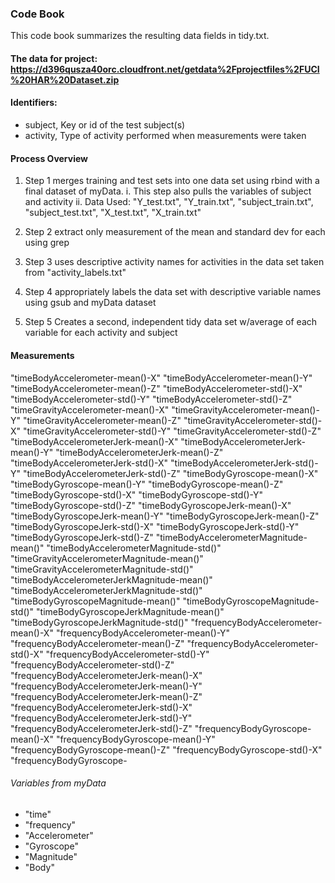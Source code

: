 ### Code Book
This code book summarizes the resulting data fields in tidy.txt.
#### The data for project: https://d396qusza40orc.cloudfront.net/getdata%2Fprojectfiles%2FUCI%20HAR%20Dataset.zip

#### Identifiers:
* subject,  Key or id of the test subject(s)
* activity,  Type of activity performed when measurements were taken

#### Process Overview
1. Step 1 merges training and test sets into one data set using rbind with a final dataset of myData.
 i. This step also pulls the variables of subject and activity
 ii. Data Used: "Y_test.txt", "Y_train.txt", "subject_train.txt", "subject_test.txt", "X_test.txt", "X_train.txt"

2. Step 2 extract only measurement of the mean and standard dev for each using grep
3. Step 3 uses descriptive activity names for activities in the data set taken from "activity_labels.txt"
4. Step 4 appropriately labels the data set with descriptive variable names using gsub and myData dataset
5. Step 5 Creates a second, independent tidy data set w/average of each variable for each activity and subject

#### Measurements

"timeBodyAccelerometer-mean()-X" "timeBodyAccelerometer-mean()-Y" "timeBodyAccelerometer-mean()-Z" "timeBodyAccelerometer-std()-X" "timeBodyAccelerometer-std()-Y" "timeBodyAccelerometer-std()-Z" "timeGravityAccelerometer-mean()-X" "timeGravityAccelerometer-mean()-Y" "timeGravityAccelerometer-mean()-Z" "timeGravityAccelerometer-std()-X" "timeGravityAccelerometer-std()-Y" "timeGravityAccelerometer-std()-Z" "timeBodyAccelerometerJerk-mean()-X" "timeBodyAccelerometerJerk-mean()-Y" "timeBodyAccelerometerJerk-mean()-Z" "timeBodyAccelerometerJerk-std()-X" "timeBodyAccelerometerJerk-std()-Y" "timeBodyAccelerometerJerk-std()-Z" "timeBodyGyroscope-mean()-X" "timeBodyGyroscope-mean()-Y" "timeBodyGyroscope-mean()-Z" "timeBodyGyroscope-std()-X" "timeBodyGyroscope-std()-Y" "timeBodyGyroscope-std()-Z" "timeBodyGyroscopeJerk-mean()-X" "timeBodyGyroscopeJerk-mean()-Y" "timeBodyGyroscopeJerk-mean()-Z" "timeBodyGyroscopeJerk-std()-X" "timeBodyGyroscopeJerk-std()-Y" "timeBodyGyroscopeJerk-std()-Z" "timeBodyAccelerometerMagnitude-mean()" "timeBodyAccelerometerMagnitude-std()" "timeGravityAccelerometerMagnitude-mean()" "timeGravityAccelerometerMagnitude-std()" "timeBodyAccelerometerJerkMagnitude-mean()" "timeBodyAccelerometerJerkMagnitude-std()" "timeBodyGyroscopeMagnitude-mean()" "timeBodyGyroscopeMagnitude-std()" "timeBodyGyroscopeJerkMagnitude-mean()" "timeBodyGyroscopeJerkMagnitude-std()" "frequencyBodyAccelerometer-mean()-X" "frequencyBodyAccelerometer-mean()-Y" "frequencyBodyAccelerometer-mean()-Z" "frequencyBodyAccelerometer-std()-X" "frequencyBodyAccelerometer-std()-Y" "frequencyBodyAccelerometer-std()-Z" "frequencyBodyAccelerometerJerk-mean()-X" "frequencyBodyAccelerometerJerk-mean()-Y" "frequencyBodyAccelerometerJerk-mean()-Z" "frequencyBodyAccelerometerJerk-std()-X" "frequencyBodyAccelerometerJerk-std()-Y" "frequencyBodyAccelerometerJerk-std()-Z" "frequencyBodyGyroscope-mean()-X" "frequencyBodyGyroscope-mean()-Y" "frequencyBodyGyroscope-mean()-Z" "frequencyBodyGyroscope-std()-X" "frequencyBodyGyroscope-

###### Variables from myData
* "time"
* "frequency"
* "Accelerometer"
* "Gyroscope"
* "Magnitude"
* "Body"

